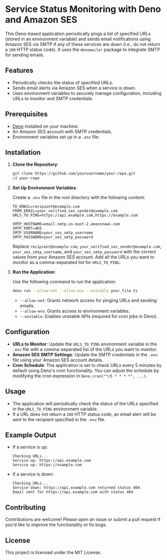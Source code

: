 # Service Status Monitoring with Deno and Amazon SES

This Deno-based application periodically pings a list of specified URLs (stored in an environment variable) and sends email notifications using Amazon SES via SMTP if any of these services are down (i.e., do not return a `200` HTTP status code). It uses the `denomailer` package to integrate SMTP for sending emails.

## Features

- Periodically checks the status of specified URLs.
- Sends email alerts via Amazon SES when a service is down.
- Uses environment variables to securely manage configuration, including URLs to monitor and SMTP credentials.

## Prerequisites

- [Deno](https://deno.land/) installed on your machine.
- An Amazon SES account with SMTP credentials.
- Environment variables set up in a `.env` file.

## Installation

1. **Clone the Repository**:
   ```bash
   git clone https://github.com/yourusername/your-repo.git
   cd your-repo
   ```

2. **Set Up Environment Variables**:

   Create a `.env` file in the root directory with the following content:

   ```env
   TO_EMAIL=recipient@example.com
   FROM_EMAIL=your_verified_ses_sender@example.com
   URLS_TO_PING=https://api.example.com,https://example.com

   SMTP_HOSTNAME=email-smtp.us-east-2.amazonaws.com
   SMTP_PORT=465
   SMTP_USERNAME=your_ses_smtp_username
   SMTP_PASSWORD=your_ses_smtp_password
   ```

   Replace `recipient@example.com`, `your_verified_ses_sender@example.com`, `your_ses_smtp_username`, and `your_ses_smtp_password` with the correct values from your Amazon SES account. Add all the URLs you want to monitor as a comma-separated list for `URLS_TO_PING`.

3. **Run the Application**:

   Use the following command to run the application:

   ```bash
   deno run --allow-net --allow-env --unstable your_file.ts
   ```

   - `--allow-net`: Grants network access for pinging URLs and sending emails.
   - `--allow-env`: Grants access to environment variables.
   - `--unstable`: Enables unstable APIs (required for cron jobs in Deno).

## Configuration

- **URLs to Monitor**: Update the `URLS_TO_PING` environment variable in the `.env` file with a comma-separated list of the URLs you want to monitor.
- **Amazon SES SMTP Settings**: Update the SMTP credentials in the `.env` file using your Amazon SES account details.
- **Cron Schedule**: The application is set to check URLs every 5 minutes by default using Deno's cron functionality. You can adjust the schedule by modifying the cron expression in `Deno.cron("*/5 * * * *", ...)`.

## Usage

- The application will periodically check the status of the URLs specified in the `URLS_TO_PING` environment variable.
- If a URL does not return a `200` HTTP status code, an email alert will be sent to the recipient specified in the `.env` file.

## Example Output

- If a service is up:
  ```
  Checking URLs...
  Service up: https://api.example.com
  Service up: https://example.com
  ```

- If a service is down:
  ```
  Checking URLs...
  Service down: https://api.example.com returned status 404
  Email sent for https://api.example.com with status 404
  ```

## Contributing

Contributions are welcome! Please open an issue or submit a pull request if you'd like to improve the functionality or fix bugs.

## License

This project is licensed under the MIT License.